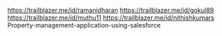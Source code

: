 https://trailblazer.me/id/ramanidharan 
https://trailblazer.me/id/gokul89
https://trailblazer.me/id/muthu11 
https://trailblazer.me/id/nithishkumars
Property-management-application-using-salesforce
